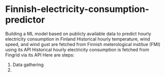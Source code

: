# Finnish-electricity-consumption-predictor
Building a ML model based on publicly available data to predict hourly electricity consumption in Finland
Historical hourly temperature, wind speed, and wind gust are fetched from Finnish meterological institue (FMI) using its API
Historical hourly electricity consumption is fetched from Fingrid via its API
Here are steps:
1. Data gathering
2. 

